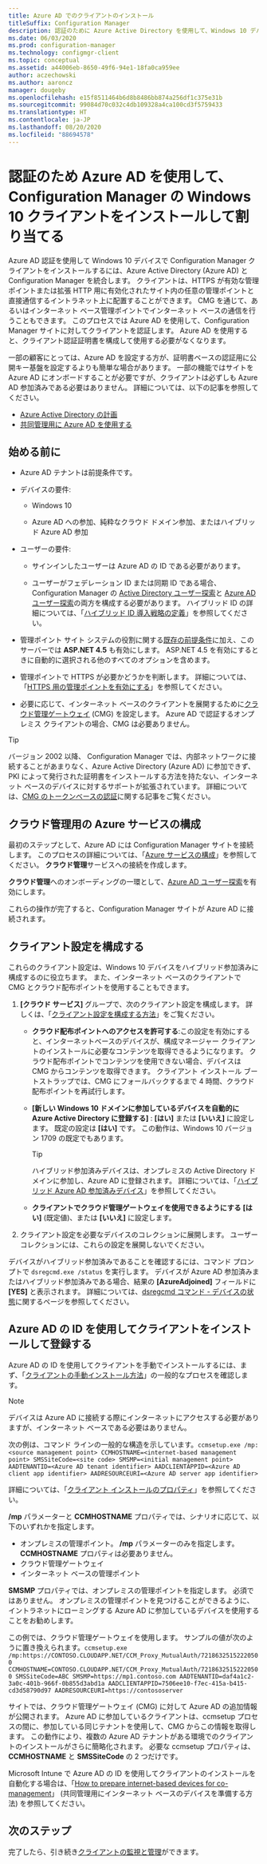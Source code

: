 ```yaml
---
title: Azure AD でのクライアントのインストール
titleSuffix: Configuration Manager
description: 認証のために Azure Active Directory を使用して、Windows 10 デバイスで Configuration Manager クライアントをインストールして割り当てる
ms.date: 06/03/2020
ms.prod: configuration-manager
ms.technology: configmgr-client
ms.topic: conceptual
ms.assetid: a44006eb-8650-49f6-94e1-18fa0ca959ee
author: aczechowski
ms.author: aaroncz
manager: dougeby
ms.openlocfilehash: e15f8511464b6d8b8486bb874a256df1c375e31b
ms.sourcegitcommit: 99084d70c032c4db109328a4ca100cd3f5759433
ms.translationtype: HT
ms.contentlocale: ja-JP
ms.lasthandoff: 08/20/2020
ms.locfileid: "88694578"
---
```

# <a name="install-and-assign-configuration-manager-windows-10-clients-using-azure-ad-for-authentication"></a>認証のため Azure AD を使用して、Configuration Manager の Windows 10 クライアントをインストールして割り当てる

Azure AD 認証を使用して Windows 10 デバイスで Configuration Manager クライアントをインストールするには、Azure Active Directory (Azure AD) と Configuration Manager を統合します。 クライアントは、HTTPS が有効な管理ポイントまたは拡張 HTTP 用に有効化されたサイト内の任意の管理ポイントと直接通信するイントラネット上に配置することができます。 CMG を通じて、あるいはインターネット ベース管理ポイントでインターネット ベースの通信を行うこともできます。 このプロセスでは Azure AD を使用して、Configuration Manager サイトに対してクライアントを認証します。 Azure AD を使用すると、クライアント認証証明書を構成して使用する必要がなくなります。

一部の顧客にとっては、Azure AD を設定する方が、証明書ベースの認証用に公開キー基盤を設定するよりも簡単な場合があります。 一部の機能ではサイトを Azure AD にオンボードすることが必要ですが、クライアントは必ずしも Azure AD 参加済みである必要はありません。<!-- SCCMDocs issue 1259 --> 詳細については、以下の記事を参照してください。

- [Azure Active Directory の計画](../../plan-design/security/plan-for-security.md#bkmk_planazuread)
- [共同管理用に Azure AD を使用する](../../../comanage/quickstart-hybrid-aad.md)

## <a name="before-you-begin"></a>始める前に

- Azure AD テナントは前提条件です。  

- デバイスの要件:  

  - Windows 10  

  - Azure AD への参加、純粋なクラウド ドメイン参加、またはハイブリッド Azure AD 参加  

- ユーザーの要件:  

  - サインインしたユーザーは Azure AD の ID である必要があります。

  - ユーザーがフェデレーション ID または同期 ID である場合、Configuration Manager の [Active Directory ユーザー探索](../../servers/deploy/configure/about-discovery-methods.md#bkmk_aboutUser)と [Azure AD ユーザー探索](../../servers/deploy/configure/about-discovery-methods.md#azureaddisc)の両方を構成する必要があります。 ハイブリッド ID の詳細については、「[ハイブリッド ID 導入戦略の定義](/azure/active-directory/hybrid/plan-hybrid-identity-design-considerations-identity-adoption-strategy)」を参照してください。<!--497750-->

- 管理ポイント サイト システムの役割に関する[既存の前提条件](../../plan-design/configs/site-and-site-system-prerequisites.md#bkmk_2012MPpreq)に加え、このサーバーでは **ASP.NET 4.5** も有効にします。 ASP.NET 4.5 を有効にするときに自動的に選択される他のすべてのオプションを含めます。  

- 管理ポイントで HTTPS が必要かどうかを判断します。 詳細については、「[HTTPS 用の管理ポイントを有効にする](../manage/cmg/certificates-for-cloud-management-gateway.md#bkmk_mphttps)」を参照してください。  

- 必要に応じて、インターネット ベースのクライアントを展開するために[クラウド管理ゲートウェイ](../manage/cmg/plan-cloud-management-gateway.md) (CMG) を設定します。 Azure AD で認証するオンプレミス クライアントの場合、CMG は必要ありません。  

> [!TIP]
> バージョン 2002 以降、<!--5686290--> Configuration Manager では、内部ネットワークに接続することがあまりなく、Azure Active Directory (Azure AD) に参加できず、PKI によって発行された証明書をインストールする方法を持たない、インターネット ベースのデバイスに対するサポートが拡張されています。 詳細については、[CMG のトークンベースの認証](deploy-clients-cmg-token.md)に関する記事をご覧ください。

## <a name="configure-azure-services-for-cloud-management"></a>クラウド管理用の Azure サービスの構成

最初のステップとして、Azure AD には Configuration Manager サイトを接続します。 このプロセスの詳細については、「[Azure サービスの構成](../../servers/deploy/configure/azure-services-wizard.md)」を参照してください。 **クラウド管理**サービスへの接続を作成します。

**クラウド管理**へのオンボーディングの一環として、[Azure AD ユーザー探索](../../servers/deploy/configure/configure-discovery-methods.md#azureaadisc)を有効にします。

これらの操作が完了すると、Configuration Manager サイトが Azure AD に接続されます。

## <a name="configure-client-settings"></a>クライアント設定を構成する

これらのクライアント設定は、Windows 10 デバイスをハイブリッド参加済みに構成するのに役立ちます。 また、インターネット ベースのクライアントで CMG とクラウド配布ポイントを使用することもできます。

1. **[クラウド サービス]** グループで、次のクライアント設定を構成します。 詳しくは、「[クライアント設定を構成する方法](configure-client-settings.md)」をご覧ください。

    - **クラウド配布ポイントへのアクセスを許可する**:この設定を有効にすると、インターネットベースのデバイスが、構成マネージャー クライアントのインストールに必要なコンテンツを取得できるようになります。 クラウド配布ポイントでコンテンツを使用できない場合、デバイスは CMG からコンテンツを取得できます。 クライアント インストール ブートストラップでは、CMG にフォールバックするまで 4 時間、クラウド配布ポイントを再試行します。<!--495533-->  

    - **[新しい Windows 10 ドメインに参加しているデバイスを自動的に Azure Active Directory に登録する]** : **[はい]** または **[いいえ]** に設定します。 既定の設定は **[はい]** です。 この動作は、Windows 10 バージョン 1709 の既定でもあります。

        > [!TIP]
        > ハイブリッド参加済みデバイスは、オンプレミスの Active Directory ドメインに参加し、Azure AD に登録されます。 詳細については、「[ハイブリッド Azure AD 参加済みデバイス](/azure/active-directory/devices/concept-azure-ad-join-hybrid)」を参照してください。<!-- MEMDocs#325 -->

    - **クライアントでクラウド管理ゲートウェイを使用できるようにする** **[はい]** (既定値)、または **[いいえ]** に設定します。  

2. クライアント設定を必要なデバイスのコレクションに展開します。 ユーザー コレクションには、これらの設定を展開しないでください。

デバイスがハイブリッド参加済みであることを確認するには、コマンド プロンプトで `dsregcmd.exe /status` を実行します。 デバイスが Azure AD 参加済みまたはハイブリッド参加済みである場合、結果の **[AzureAdjoined]** フィールドに **[YES]** と表示されます。 詳細については、[dsregcmd コマンド - デバイスの状態](/azure/active-directory/devices/troubleshoot-device-dsregcmd)に関するページを参照してください。

## <a name="install-and-register-the-client-using-azure-ad-identity"></a>Azure AD の ID を使用してクライアントをインストールして登録する

Azure AD の ID を使用してクライアントを手動でインストールするには、まず、「[クライアントの手動インストール方法](deploy-clients-to-windows-computers.md#BKMK_Manual)」の一般的なプロセスを確認します。

> [!Note]  
> デバイスは Azure AD に接続する際にインターネットにアクセスする必要がありますが、インターネット ベースである必要はありません。

次の例は、コマンド ラインの一般的な構造を示しています。`ccmsetup.exe /mp:<source management point> CCMHOSTNAME=<internet-based management point> SMSSiteCode=<site code> SMSMP=<initial management point> AADTENANTID=<Azure AD tenant identifier> AADCLIENTAPPID=<Azure AD client app identifier> AADRESOURCEURI=<Azure AD server app identifier>`

詳細については、「[クライアント インストールのプロパティ](about-client-installation-properties.md)」を参照してください。

**/mp** パラメーターと **CCMHOSTNAME** プロパティでは、シナリオに応じて、以下のいずれかを指定します。

- オンプレミスの管理ポイント。 **/mp** パラメーターのみを指定します。 **CCMHOSTNAME** プロパティは必要ありません。
- クラウド管理ゲートウェイ
- インターネット ベースの管理ポイント

**SMSMP** プロパティでは、オンプレミスの管理ポイントを指定します。 必須ではありません。 オンプレミスの管理ポイントを見つけることができるように、イントラネットにローミングする Azure AD に参加しているデバイスを使用することをお勧めします。

この例では、クラウド管理ゲートウェイを使用します。 サンプルの値が次のように置き換えられます。`ccmsetup.exe /mp:https://CONTOSO.CLOUDAPP.NET/CCM_Proxy_MutualAuth/72186325152220500 CCMHOSTNAME=CONTOSO.CLOUDAPP.NET/CCM_Proxy_MutualAuth/72186325152220500 SMSSiteCode=ABC SMSMP=https://mp1.contoso.com AADTENANTID=daf4a1c2-3a0c-401b-966f-0b855d3abd1a AADCLIENTAPPID=7506ee10-f7ec-415a-b415-cd3d58790d97 AADRESOURCEURI=https://contososerver`

サイトでは、クラウド管理ゲートウェイ (CMG) に対して Azure AD の追加情報が公開されます。 Azure AD に参加しているクライアントは、ccmsetup プロセスの間に、参加している同じテナントを使用して、CMG からこの情報を取得します。 この動作により、複数の Azure AD テナントがある環境でのクライアントのインストールがさらに簡略化されます。 必要な ccmsetup プロパティは、**CCMHOSTNAME** と **SMSSiteCode** の 2 つだけです。<!--3607731-->

Microsoft Intune で Azure AD の ID を使用してクライアントのインストールを自動化する場合は、「[How to prepare internet-based devices for co-management](../../../comanage/how-to-prepare-Win10.md#install-the-configuration-manager-client)」 (共同管理用にインターネット ベースのデバイスを準備する方法) を参照してください。

## <a name="next-steps"></a>次のステップ

完了したら、引き続き[クライアントの監視と管理](../manage/monitor-clients.md)ができます。